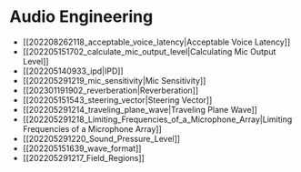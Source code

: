 # Audio Engineering

* [[202208262118_acceptable_voice_latency|Acceptable Voice Latency]]
* [[202205151702_calculate_mic_output_level|Calculating Mic Output Level]]
* [[202205140933_ipd|IPD]]
* [[202205291219_mic_sensitivity|Mic Sensitivity]]
* [[202301191902_reverberation|Reverberation]]
* [[202205151543_steering_vector|Steering Vector]]
* [[202205291214_traveling_plane_wave|Traveling Plane Wave]]
* [[202205291218_Limiting_Frequencies_of_a_Microphone_Array|Limiting Frequencies of a Microphone Array]]
* [[202205291220_Sound_Pressure_Level]]
* [[202205151639_wave_format]]
* [[202205291217_Field_Regions]]
